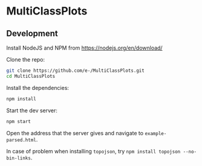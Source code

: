 # MultiClassPlots

## Development

Install NodeJS and NPM from https://nodejs.org/en/download/

Clone the repo:

```bash
git clone https://github.com/e-/MultiClassPlots.git
cd MultiClassPlots
```

Install the dependencies:

```bash
npm install
```

Start the dev server:

```bash
npm start
```

Open the address that the server gives and navigate to `example-parsed.html`.

In case of problem when installing `topojson`, try `npm install topojson --no-bin-links`.

